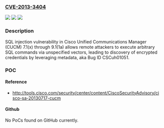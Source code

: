 ### [CVE-2013-3404](https://cve.mitre.org/cgi-bin/cvename.cgi?name=CVE-2013-3404)
![](https://img.shields.io/static/v1?label=Product&message=n%2Fa&color=blue)
![](https://img.shields.io/static/v1?label=Version&message=n%2Fa&color=blue)
![](https://img.shields.io/static/v1?label=Vulnerability&message=n%2Fa&color=brighgreen)

### Description

SQL injection vulnerability in Cisco Unified Communications Manager (CUCM) 7.1(x) through 9.1(1a) allows remote attackers to execute arbitrary SQL commands via unspecified vectors, leading to discovery of encrypted credentials by leveraging metadata, aka Bug ID CSCuh01051.

### POC

#### Reference
- http://tools.cisco.com/security/center/content/CiscoSecurityAdvisory/cisco-sa-20130717-cucm

#### Github
No PoCs found on GitHub currently.

